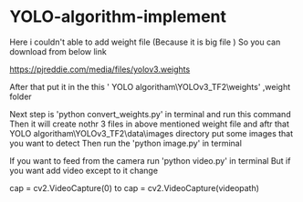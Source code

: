 # YOLO-algorithm-implement



Here i couldn't able to add weight file (Because it is big file )
So you can download from below link

https://pjreddie.com/media/files/yolov3.weights

After that put it in the this ' YOLO algoritham\YOLOv3_TF2\weights' ,weight folder 

Next step is 'python convert_weights.py' in terminal and run this command
Then it will create nothr 3 files in above mentioned weight file and aftr that
YOLO algoritham\YOLOv3_TF2\data\images directory put some images that you want to detect 
Then run the 'python image.py' in terminal

If you want to feed from the camera run 'python video.py' in terminal
But if you want add video except to it change 

 cap = cv2.VideoCapture(0) to  cap = cv2.VideoCapture(videopath)
